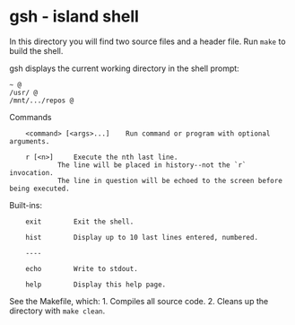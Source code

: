 # gsh - island shell

In this directory you will find two source files and a header file. Run `make` to build the shell.

gsh displays the current working directory in the shell prompt:
 
 	~ @
 	/usr/ @
 	/mnt/.../repos @
 
Commands

 		<command> [<args>...]	 Run command or program with optional arguments.
 
 		r [<n>]		Execute the nth last line.
 				The line will be placed in history--not the `r` invocation. 
				The line in question will be echoed to the screen before being executed.
 
 Built-ins:
 
 		exit		Exit the shell.
 
 		hist		Display up to 10 last lines entered, numbered.
 
 		----
 
 		echo		Write to stdout.
 
 		help		Display this help page.
 
See the Makefile, which:
	1. Compiles all source code.
 	2. Cleans up the directory with `make clean`.